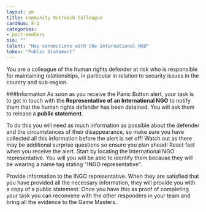 ```yaml
---
layout: pm
title: Community Outreach Colleague
cardNum: 8-1
categories:
- pact-members
bio: ""
talent: "Has connections with the international NGO"
token: "Public Statement"
---
```

You are a colleague of the human rights defender at risk who is responsible for maintaining relationships, in particular in relation to security issues in the country and sub-region.

###Information
As soon as you receive the Panic Button alert, your task is to get in touch with the **Representative of an International NGO** to notify them that the human rights defender has been detained. You will ask them to release a **public statement**.

To do this you will need as much information as possible about the defender and the circumstances of their disappearance, so make sure you have collected all this information before the alert is set off! Watch out as there may be additional surprise questions so ensure you plan ahead!
React fast when you receive the alert. Start by locating the International NGO representative. You will you will be able to identify them because they will be wearing a name tag stating "INGO representative".

Provide information to the INGO representative. When they are satisfied that you have provided all the necessary information, they will provide you with a copy of a public statement. Once you have this as proof of completing your task you can reconvene with the other responders in your team and bring all the evidence to the Game Masters.
